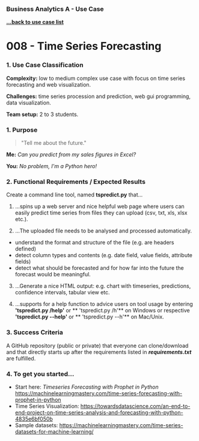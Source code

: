### Business Analytics A - Use Case
**[...back to use case list](/../../blob/main/README.md)**

# 008 - Time Series Forecasting
### 1. Use Case Classification
**Complexity:**  low to medium complex use case with focus on 
time series forecasting and web visualization. 

**Challenges:** time series procession and prediction, web gui programming,
data visualization.

**Team setup:** 2 to 3 students.

### 1. Purpose
> "Tell me about the future."

**Me:** *Can you predict from my sales figures in Excel?*   

**You:** *No problem, I'm a Python hero!*


### 2. Functional Requirements / Expected Results
Create a command line tool, named **tspredict.py** that... 

1. ...spins up a web server and nice helpful web page where users can easily 
   predict time series from files they can upload (csv, txt, xls, xlsx etc.).


2. ...The uploaded file needs to be analysed and processed automatically.
  - understand the format and structure of the file (e.g. are headers defined)
  - detect column types and contents (e.g. date field, value fields, attribute 
    fields)
  - detect what should be forecasted and for how far into the future the forecast
    would be meaningful.
    

3. ...Generate a nice HTML output: e.g. chart with timeseries, predictions, confidence 
   intervals, tabular view etc.
   
  
4. ...supports for a help function to advice users on tool usage by entering 
   **'tspredict.py /help'** or ** 'tspredict.py /h'** on Windows or respective
   **'tspredict.py --help'** or  ** 'tspredict.py --h'** on Mac/Unix.


### 3. Success Criteria
A GitHub repository (public or private) that everyone can clone/download and that
directly starts up after the requirements listed in ***requirements.txt*** are fulfilled.

### 4. To get you started...
 - Start here: *Timeseries Forecasting with Prophet in Python*
   https://machinelearningmastery.com/time-series-forecasting-with-prophet-in-python
 - Time Series Visualization: https://towardsdatascience.com/an-end-to-end-project-on-time-series-analysis-and-forecasting-with-python-4835e6bf050b
 - Sample datasets: https://machinelearningmastery.com/time-series-datasets-for-machine-learning/
 

